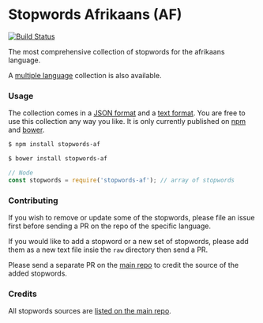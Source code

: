 Stopwords Afrikaans (AF)
=======

[![Build Status](https://travis-ci.org/stopwords-iso/stopwords-af.svg?branch=master)](https://travis-ci.org/stopwords-iso/stopwords-af)

The most comprehensive collection of stopwords for the afrikaans language.

A [multiple language](https://github.com/stopwords-iso/stopwords-iso) collection is also available.

### Usage

The collection comes in a
[JSON format](https://raw.githubusercontent.com/stopwords-iso/stopwords-af/master/stopwords-af.json) and a
[text format](https://raw.githubusercontent.com/stopwords-iso/stopwords-af/master/stopwords-af.txt).
You are free to use this collection any way you like.
It is only currently published on [npm](https://www.npmjs.com/stopwords-af) and [bower](https://bower.io).

```sh
$ npm install stopwords-af
```

```sh
$ bower install stopwords-af
```

```js
// Node
const stopwords = require('stopwords-af'); // array of stopwords
```

### Contributing

If you wish to remove or update some of the stopwords, please file an issue first before sending a PR on the repo of the specific language.

If you would like to add a stopword or a new set of stopwords, please add them as a new text file insie the `raw` directory then send a PR.

Please send a separate PR on the [main repo](https://github.com/stopwords-iso/stopwords-iso) to credit the source of the added stopwords.

### Credits

All stopwords sources are [listed on the main repo](https://github.com/stopwords-iso/stopwords-iso/blob/master/CREDITS.md).
